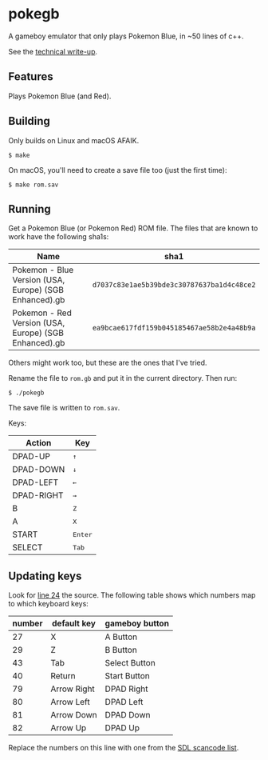 # pokegb

A gameboy emulator that only plays Pokemon Blue, in ~50 lines of c++.

See the [technical write-up](https://binji.github.io/posts/pokegb/).

## Features

Plays Pokemon Blue (and Red).

## Building

Only builds on Linux and macOS AFAIK.

```
$ make
```

On macOS, you'll need to create a save file too (just the first time):

```
$ make rom.sav
```

## Running

Get a Pokemon Blue (or Pokemon Red) ROM file. The files that are known to work have the following sha1s:

| Name | sha1 |
| - | - |
| Pokemon - Blue Version (USA, Europe) (SGB Enhanced).gb | `d7037c83e1ae5b39bde3c30787637ba1d4c48ce2` |
| Pokemon - Red Version (USA, Europe) (SGB Enhanced).gb | `ea9bcae617fdf159b045185467ae58b2e4a48b9a` |

Others might work too, but these are the ones that I've tried.

Rename the file to `rom.gb` and put it in the current directory. Then run:

```
$ ./pokegb
```

The save file is written to `rom.sav`.

Keys:

| Action | Key |
| --- | --- |
| DPAD-UP | <kbd>↑</kbd> |
| DPAD-DOWN | <kbd>↓</kbd> |
| DPAD-LEFT | <kbd>←</kbd> |
| DPAD-RIGHT | <kbd>→</kbd> |
| B | <kbd>Z</kbd> |
| A | <kbd>X</kbd> |
| START | <kbd>Enter</kbd> |
| SELECT | <kbd>Tab</kbd> |

## Updating keys

Look for [line 24](https://github.com/binji/pokegb/blob/5444936aa7f12cb8c5c9c78e3c0c391ca4102f9b/pokegb.cc#L24) the source.
The following table shows which numbers map to which keyboard keys:

| number | default key | gameboy button |
| - | - | - |
| 27 | X | A Button |
| 29 | Z | B Button |
| 43 | Tab | Select Button |
| 40 | Return | Start Button |
| 79 | Arrow Right | DPAD Right |
| 80 | Arrow Left | DPAD Left |
| 81 | Arrow Down | DPAD Down |
| 82 | Arrow Up | DPAD Up |

Replace the numbers on this line with one from the [SDL scancode list](https://www.libsdl.org/tmp/SDL/include/SDL_scancode.h).
